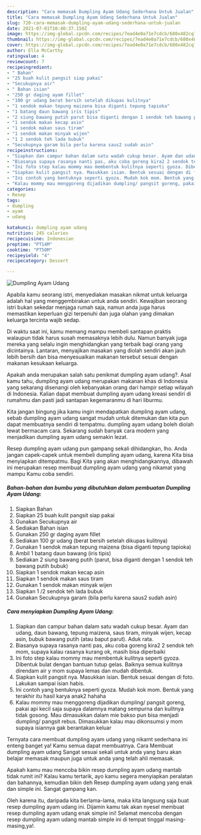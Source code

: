 ```yaml
---
description: "Cara memasak Dumpling Ayam Udang Sederhana Untuk Jualan"
title: "Cara memasak Dumpling Ayam Udang Sederhana Untuk Jualan"
slug: 720-cara-memasak-dumpling-ayam-udang-sederhana-untuk-jualan
date: 2021-07-01T10:40:37.150Z
image: https://img-global.cpcdn.com/recipes/7ead4e0a71e7cdcb/680x482cq70/dumpling-ayam-udang-foto-resep-utama.jpg
thumbnail: https://img-global.cpcdn.com/recipes/7ead4e0a71e7cdcb/680x482cq70/dumpling-ayam-udang-foto-resep-utama.jpg
cover: https://img-global.cpcdn.com/recipes/7ead4e0a71e7cdcb/680x482cq70/dumpling-ayam-udang-foto-resep-utama.jpg
author: Ella McCarthy
ratingvalue: 4
reviewcount: 7
recipeingredient:
- " Bahan"
- "25 buah kulit pangsit siap pakai"
- "Secukupnya air"
- " Bahan isian"
- "250 gr daging ayam fillet"
- "100 gr udang berat bersih setelah dikupas kulitnya"
- "1 sendok makan tepung maizena bisa diganti tepung tapioka"
- "1 batang daun bawang iris tipis"
- "2 siung bawang putih parut bisa diganti dengan 1 sendok teh bawang putih bubuk"
- "1 sendok makan kecap asin"
- "1 sendok makan saus tiram"
- "1 sendok makan minyak wijen"
- "1 2 sendok teh lada bubuk"
- "Secukupnya garam bila perlu karena saus2 sudah asin"
recipeinstructions:
- "Siapkan dan campur bahan dalam satu wadah cukup besar. Ayam dan udang, daun bawang, tepung maizena, saus tiram, minyak wijen, kecap asin, bubuk bawang putih (atau baput parut). Aduk rata."
- "Biasanya supaya rasanya nanti pas, aku coba goreng kira2 2 sendok teh mom, supaya kalau rasanya kurang ok, masih bisa diperbaiki"
- "Ini foto step kalau mommy mau membentuk kulitnya seperti gyoza. Dibentuk bulat dengan bantuan tutup gelas. Baiknya semua kulitnya direndam air y mom supaya lemas dan mudah dibentuk."
- "Siapkan kulit pangsit nya. Masukkan isian. Bentuk sesuai dengan di foto. Lakukan sampai isian habis."
- "Ini contoh yang bentuknya seperti gyoza. Mudah kok mom. Bentuk yang terakhir itu hasil karya anak2 hahaha"
- "Kalau mommy mau menggoreng dijadikan dumpling/ pangsit goreng, pakai api kecil saja supaya dalamnya matang sempurna dan kulitnya tidak gosong. Mau dimasukkan dalam mie bakso pun bisa menjadi dumpling/ pangsit rebus. Dimasukkan kalau mau dikonsumsi y mom supaya isiannya gak berantakan keluar"
categories:
- Resep
tags:
- dumpling
- ayam
- udang

katakunci: dumpling ayam udang 
nutrition: 245 calories
recipecuisine: Indonesian
preptime: "PT14M"
cooktime: "PT50M"
recipeyield: "4"
recipecategory: Dessert

---
```



![Dumpling Ayam Udang](https://img-global.cpcdn.com/recipes/7ead4e0a71e7cdcb/680x482cq70/dumpling-ayam-udang-foto-resep-utama.jpg)

Apabila kamu seorang istri, menyediakan masakan nikmat untuk keluarga adalah hal yang menggembirakan untuk anda sendiri. Kewajiban seorang istri bukan sekedar menjaga rumah saja, namun anda juga harus memastikan keperluan gizi terpenuhi dan juga olahan yang dimakan keluarga tercinta wajib sedap.

Di waktu  saat ini, kamu memang mampu membeli santapan praktis walaupun tidak harus susah memasaknya lebih dulu. Namun banyak juga mereka yang selalu ingin menghidangkan yang terbaik bagi orang yang dicintainya. Lantaran, menyajikan masakan yang diolah sendiri akan jauh lebih bersih dan bisa menyesuaikan makanan tersebut sesuai dengan makanan kesukaan keluarga. 



Apakah anda merupakan salah satu penikmat dumpling ayam udang?. Asal kamu tahu, dumpling ayam udang merupakan makanan khas di Indonesia yang sekarang disenangi oleh kebanyakan orang dari hampir setiap wilayah di Indonesia. Kalian dapat membuat dumpling ayam udang kreasi sendiri di rumahmu dan pasti jadi santapan kegemaranmu di hari liburmu.

Kita jangan bingung jika kamu ingin mendapatkan dumpling ayam udang, sebab dumpling ayam udang sangat mudah untuk ditemukan dan kita pun dapat membuatnya sendiri di tempatmu. dumpling ayam udang boleh diolah lewat bermacam cara. Sekarang sudah banyak cara modern yang menjadikan dumpling ayam udang semakin lezat.

Resep dumpling ayam udang pun gampang sekali dihidangkan, lho. Anda jangan capek-capek untuk membeli dumpling ayam udang, karena Kita bisa menyiapkan ditempatmu. Bagi Kita yang akan menghidangkannya, dibawah ini merupakan resep membuat dumpling ayam udang yang nikamat yang mampu Kamu coba sendiri.

<!--inarticleads1-->

##### Bahan-bahan dan bumbu yang dibutuhkan dalam pembuatan Dumpling Ayam Udang:

1. Siapkan  Bahan
1. Siapkan 25 buah kulit pangsit siap pakai
1. Gunakan Secukupnya air
1. Sediakan  Bahan isian
1. Gunakan 250 gr daging ayam fillet
1. Sediakan 100 gr udang (berat bersih setelah dikupas kulitnya)
1. Gunakan 1 sendok makan tepung maizena (bisa diganti tepung tapioka)
1. Ambil 1 batang daun bawang (iris tipis)
1. Sediakan 2 siung bawang putih (parut, bisa diganti dengan 1 sendok teh bawang putih bubuk)
1. Siapkan 1 sendok makan kecap asin
1. Siapkan 1 sendok makan saus tiram
1. Gunakan 1 sendok makan minyak wijen
1. Siapkan 1 /2 sendok teh lada bubuk
1. Gunakan Secukupnya garam (bila perlu karena saus2 sudah asin)




<!--inarticleads2-->

##### Cara menyiapkan Dumpling Ayam Udang:

1. Siapkan dan campur bahan dalam satu wadah cukup besar. Ayam dan udang, daun bawang, tepung maizena, saus tiram, minyak wijen, kecap asin, bubuk bawang putih (atau baput parut). Aduk rata.
1. Biasanya supaya rasanya nanti pas, aku coba goreng kira2 2 sendok teh mom, supaya kalau rasanya kurang ok, masih bisa diperbaiki
1. Ini foto step kalau mommy mau membentuk kulitnya seperti gyoza. Dibentuk bulat dengan bantuan tutup gelas. Baiknya semua kulitnya direndam air y mom supaya lemas dan mudah dibentuk.
1. Siapkan kulit pangsit nya. Masukkan isian. Bentuk sesuai dengan di foto. Lakukan sampai isian habis.
1. Ini contoh yang bentuknya seperti gyoza. Mudah kok mom. Bentuk yang terakhir itu hasil karya anak2 hahaha
1. Kalau mommy mau menggoreng dijadikan dumpling/ pangsit goreng, pakai api kecil saja supaya dalamnya matang sempurna dan kulitnya tidak gosong. Mau dimasukkan dalam mie bakso pun bisa menjadi dumpling/ pangsit rebus. Dimasukkan kalau mau dikonsumsi y mom supaya isiannya gak berantakan keluar




Ternyata cara membuat dumpling ayam udang yang nikamt sederhana ini enteng banget ya! Kamu semua dapat membuatnya. Cara Membuat dumpling ayam udang Sangat sesuai sekali untuk anda yang baru akan belajar memasak maupun juga untuk anda yang telah ahli memasak.

Apakah kamu mau mencoba bikin resep dumpling ayam udang mantab tidak rumit ini? Kalau kamu tertarik, ayo kamu segera menyiapkan peralatan dan bahannya, kemudian bikin deh Resep dumpling ayam udang yang enak dan simple ini. Sangat gampang kan. 

Oleh karena itu, daripada kita berlama-lama, maka kita langsung saja buat resep dumpling ayam udang ini. Dijamin kamu tak akan nyesel membuat resep dumpling ayam udang enak simple ini! Selamat mencoba dengan resep dumpling ayam udang mantab simple ini di tempat tinggal masing-masing,ya!.

